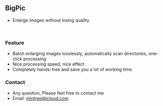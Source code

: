 
## BigPic
- Enlarge images without losing quality
<br>

### <green>Feature
- Batch enlarging images losslessly, automatically scan directories, one-click processing 
- Nice processing speed, nice effect
- Completely hands-free and save you a lot of working time

### <green>Contact
- Any question, Please feel free to contact me
- Email: mintree@icloud.com

<head>
    <link rel="stylesheet" type="text/css" href="../../style/style.css">
</head>